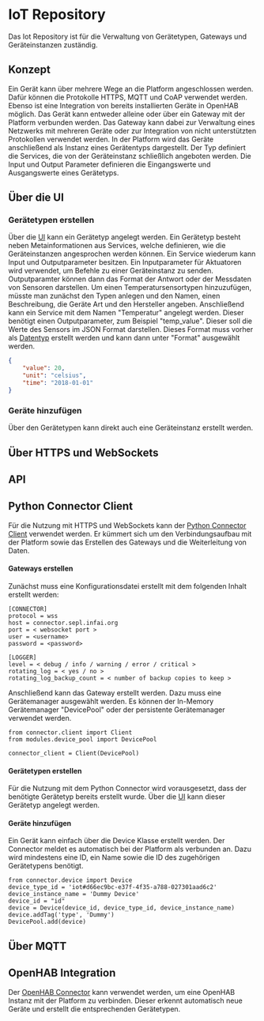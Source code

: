 # IoT Repository
Das Iot Repository ist für die Verwaltung von Gerätetypen, Gateways und Geräteinstanzen zuständig.

## Konzept
Ein Gerät kann über mehrere Wege an die Platform angeschlossen werden. Dafür können die Protokolle HTTPS, MQTT und CoAP verwendet werden. Ebenso ist eine Integration von bereits installierten Geräte in OpenHAB möglich.
Das Gerät kann entweder alleine oder über ein Gateway mit der Platform verbunden werden. Das Gateway kann dabei zur Verwaltung eines Netzwerks mit mehreren Geräte oder zur Integration von nicht unterstützten Protokollen verwendet werden.
In der Platform wird das Geräte anschließend als Instanz eines Gerätentyps dargestellt. Der Typ definiert die Services, die von der Geräteinstanz schließlich angeboten werden. Die Input und Output Parameter definieren die Eingangswerte und Ausgangswerte eines Gerätetyps. 

## Über die UI
### Gerätetypen erstellen
Über die [UI](https://ui.sepl.infai.org/#!/iotrepository/wizard) kann ein Gerätetyp angelegt werden. Ein Gerätetyp besteht neben Metainformationen aus Services, welche definieren, wie die Geräteinstanzen angesprochen werden können. Ein Service wiederum kann Input und Outputparameter besitzen. Ein Inputparameter für Aktuatoren wird verwendet, um Befehle zu einer Geräteinstanz zu senden. Outputparamter können dann das Format der Antwort oder der Messdaten von Sensoren darstellen.
Um einen Temperatursensortypen hinzuzufügen, müsste man zunächst den Typen anlegen und den Namen, einen Beschreibung, die Geräte Art und den Hersteller angeben. Anschließend kann ein Service mit dem Namen "Temperatur" angelegt werden. Dieser benötigt einen Outputparameter, zum Beispiel "temp_value". Dieser soll die Werte des Sensors im JSON Format darstellen. Dieses Format muss vorher als [Datentyp](https://ui.sepl.infai.org/#!/iotrepository/valuetypes/list) erstellt werden und kann dann unter "Format" ausgewählt werden.
``` json
{
    "value": 20,
    "unit": "celsius",
    "time": "2018-01-01"
}
```

### Geräte hinzufügen
Über den Gerätetypen kann direkt auch eine Geräteinstanz erstellt werden. 

## Über HTTPS und WebSockets
## API
## Python Connector Client
Für die Nutzung mit HTTPS und WebSockets kann der [Python Connector Client](https://gitlab.wifa.uni-leipzig.de/fg-seits/connector-client) verwendet werden. Er kümmert sich um den Verbindungsaufbau mit der Platform sowie das Erstellen des Gateways und die Weiterleitung von Daten.

#### Gateways erstellen
Zunächst muss eine Konfigurationsdatei erstellt mit dem folgenden Inhalt erstellt werden:
``` shell
[CONNECTOR]
protocol = wss
host = connector.sepl.infai.org
port = < websocket port >
user = <username>
password = <password>

[LOGGER]
level = < debug / info / warning / error / critical >
rotating_log = < yes / no >
rotating_log_backup_count = < number of backup copies to keep >
```

Anschließend kann das Gateway erstellt werden. Dazu muss eine Gerätemanager ausgewählt werden. Es können der In-Memory Gerätemanager "DevicePool" oder der persistente Gerätemanager verwendet werden.
``` shell
from connector.client import Client
from modules.device_pool import DevicePool

connector_client = Client(DevicePool)
```

#### Gerätetypen erstellen
Für die Nutzung mit dem Python Connector wird vorausgesetzt, dass der benötigte Gerätetyp bereits erstellt wurde. Über die [UI](https://ui.sepl.infai.org/#!/iotrepository/wizard) kann dieser Gerätetyp angelegt werden. 

#### Geräte hinzufügen
Ein Gerät kann einfach über die Device Klasse erstellt werden. Der Connector meldet es automatisch bei der Platform als verbunden an. Dazu wird mindestens eine ID, ein Name sowie die ID des zugehörigen Gerätetypens benötigt. 


``` shell
from connector.device import Device
device_type_id = 'iot#d66ec9bc-e37f-4f35-a788-027301aad6c2'
device_instance_name = 'Dummy Device'
device_id = "id"
device = Device(device_id, device_type_id, device_instance_name)
device.addTag('type', 'Dummy')
DevicePool.add(device)
```

## Über MQTT


## OpenHAB Integration
Der [OpenHAB Connector](https://gitlab.wifa.uni-leipzig.de/fg-seits/openhabconnector) kann verwendet werden, um eine OpenHAB Instanz mit der Platform zu verbinden. Dieser erkennt automatisch neue Geräte und erstellt die entsprechenden Gerätetypen.

